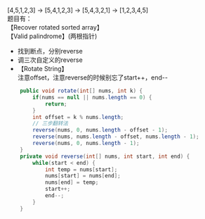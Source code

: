 [4,5,1,2,3] → [5,4,1,2,3] → [5,4,3,2,1] → [1,2,3,4,5] <br>
题目有：<br>
【Recover rotated sorted array】<br> 
【Valid palindrome】(两根指针) <br>
- 找到断点，分别reverse 
- 调三次自定义的reverse
- 【Rotate String】 <br>
注意offset，注意reverse的时候别忘了start++，end-- <br>
```java
    public void rotate(int[] nums, int k) {
        if(nums == null || nums.length == 0) {
            return;
        }
        int offset = k % nums.length;
        // 三步翻转法
        reverse(nums, 0, nums.length - offset - 1);
        reverse(nums, nums.length - offset, nums.length - 1);
        reverse(nums, 0, nums.length - 1);
    }
    private void reverse(int[] nums, int start, int end) {
        while(start < end) {
            int temp = nums[start];
            nums[start] = nums[end];
            nums[end] = temp;
            start++;
            end--;
        }
    }
```
